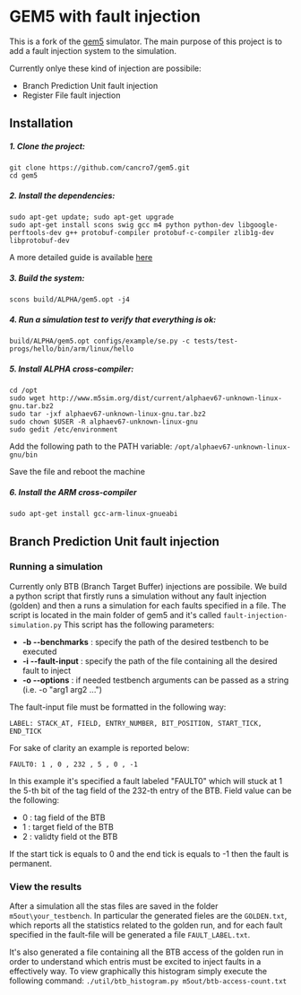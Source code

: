 # GEM5 with fault injection

This is a fork of the [gem5](http://gem5.org) simulator.
The main purpose of this project is to add a fault injection system to the simulation.

Currently onlye these kind of injection are possibile:
  - Branch Prediction Unit fault injection
  - Register File fault injection

## Installation

##### 1. Clone the project:
```
git clone https://github.com/cancro7/gem5.git
cd gem5
```
##### 2. Install the dependencies:
```
sudo apt-get update; sudo apt-get upgrade
sudo apt-get install scons swig gcc m4 python python-dev libgoogle-perftools-dev g++ protobuf-compiler protobuf-c-compiler zlib1g-dev libprotobuf-dev
```
A more detailed guide is available [here](http://gem5.org/Dependencies)

##### 3. Build the system:
`scons build/ALPHA/gem5.opt -j4`

##### 4. Run a simulation test to verify that everything is ok:
`build/ALPHA/gem5.opt configs/example/se.py -c tests/test-progs/hello/bin/arm/linux/hello`

##### 5. Install ALPHA cross-compiler:
```
cd /opt
sudo wget http://www.m5sim.org/dist/current/alphaev67-unknown-linux-gnu.tar.bz2
sudo tar -jxf alphaev67-unknown-linux-gnu.tar.bz2
sudo chown $USER -R alphaev67-unknown-linux-gnu
sudo gedit /etc/environment
```
Add the following path to the PATH variable:
`/opt/alphaev67-unknown-linux-gnu/bin`

Save the file and reboot the machine

##### 6. Install the ARM cross-compiler
`sudo apt-get install gcc-arm-linux-gnueabi`


## Branch Prediction Unit fault injection

### Running a simulation

Currently only BTB (Branch Target Buffer) injections are possibile.
We build a python script that firstly runs a simulation without any fault injection (golden) and then a runs a simulation for each faults specified in a file.
The script is located in the main folder of gem5 and it's called `fault-injection-simulation.py`
This script has the following parameters:
* **-b --benchmarks** : specify the path of the desired testbench to be executed
* **-i --fault-input** : specify the path of the file containing all the desired fault to inject
* **-o --options** : if needed testbench arguments can be passed as a string (i.e. -o "arg1 arg2 ...")

The fault-input file must be formatted in the following way:

`LABEL: STACK_AT, FIELD, ENTRY_NUMBER, BIT_POSITION, START_TICK, END_TICK`

For sake of clarity an example is reported below:
```
FAULT0: 1 , 0 , 232 , 5 , 0 , -1
```
In this example it's specified a fault labeled "FAULT0" which will stuck at 1 the 5-th bit of the tag field of the 232-th entry of the BTB.
Field value can be the following:
* 0 : tag field of the BTB
* 1 : target field of the BTB
* 2 : validty field ot the BTB

If the start tick is equals to 0 and the end tick is equals to -1 then the fault is permanent.

### View the results
After a simulation all the stas files are saved in the folder `m5out\your_testbench`. In particular the generated fieles are the `GOLDEN.txt`, which reports all the statistics related to the golden run, and for each fault specified in the fault-file will be generated a file `FAULT_LABEL.txt`.

It's also generated a file containing all the BTB access of the golden run in order to understand which entris must be excited to inject faults in a effectively way.
To view graphically this histogram simply execute the following command:
`./util/btb_histogram.py m5out/btb-access-count.txt`
